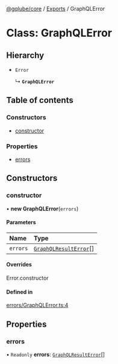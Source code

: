 [@gqlube/core](../README.md) / [Exports](../modules.md) / GraphQLError

# Class: GraphQLError

## Hierarchy

- `Error`

  ↳ **`GraphQLError`**

## Table of contents

### Constructors

- [constructor](GraphQLError.md#constructor)

### Properties

- [errors](GraphQLError.md#errors)

## Constructors

### constructor

• **new GraphQLError**(`errors`)

#### Parameters

| Name | Type |
| :------ | :------ |
| `errors` | [`GraphQLResultError`](../modules.md#graphqlresulterror)[] |

#### Overrides

Error.constructor

#### Defined in

[errors/GraphQLError.ts:4](https://github.com/Durisvk/gqlube/blob/e78633d/packages/core/src/errors/GraphQLError.ts#L4)

## Properties

### errors

• `Readonly` **errors**: [`GraphQLResultError`](../modules.md#graphqlresulterror)[]
